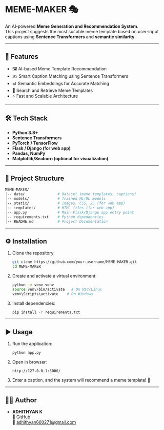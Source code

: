 # MEME-MAKER 🎭

An AI-powered **Meme Generation and Recommendation System**.  
This project suggests the most suitable meme template based on user-input captions using **Sentence Transformers** and **semantic similarity**.

---

## 🚀 Features
- 🖼️ AI-based Meme Template Recommendation  
- ✍️ Smart Caption Matching using Sentence Transformers  
- 📊 Semantic Embeddings for Accurate Matching  
- 🔎 Search and Retrieve Meme Templates  
- ⚡ Fast and Scalable Architecture  

---

## 🛠 Tech Stack
- **Python 3.8+**
- **Sentence Transformers**
- **PyTorch / TensorFlow**
- **Flask / Django (for web app)**
- **Pandas, NumPy**
- **Matplotlib/Seaborn (optional for visualization)**

---

## 📂 Project Structure
```bash
MEME-MAKER/
│-- data/               # Dataset (meme templates, captions)
│-- models/             # Trained ML/DL models
│-- static/             # Images, CSS, JS (for web app)
│-- templates/          # HTML files (for web app)
│-- app.py              # Main Flask/Django app entry point
│-- requirements.txt    # Python dependencies
│-- README.md           # Project Documentation
```

---

## ⚙️ Installation

1. Clone the repository:
   ```bash
   git clone https://github.com/your-username/MEME-MAKER.git
   cd MEME-MAKER
   ```

2. Create and activate a virtual environment:
   ```bash
   python -m venv venv
   source venv/bin/activate   # On Mac/Linux
   venv\Scripts\activate    # On Windows
   ```

3. Install dependencies:
   ```bash
   pip install -r requirements.txt
   ```

---

## ▶️ Usage

1. Run the application:
   ```bash
   python app.py
   ```

2. Open in browser:
   ```
   http://127.0.0.1:5000/
   ```

3. Enter a caption, and the system will recommend a meme template! 🎉

---



## 👨‍💻 Author

- **ADHITHYAN K**  
  🔗 [GitHub](https://github.com/adiieeey)  
  📧 adhithyan600271@gmail.com
